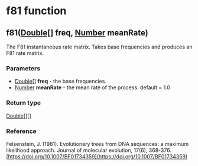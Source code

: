 f81 function
============
f81([Double[]](../types/Double[].md) **freq**, [Number](../types/Number.md) **meanRate**)
-----------------------------------------------------------------------------------------

The F81 instantaneous rate matrix. Takes base frequencies and produces an F81 rate matrix.

### Parameters

- [Double[]](../types/Double[].md) **freq** - the base frequencies.
- [Number](../types/Number.md) **meanRate** - the mean rate of the process. default = 1.0

### Return type

[Double[][]](../types/Double[][].md)

### Reference

Felsenstein, J. (1981). Evolutionary trees from DNA sequences: a maximum likelihood approach. Journal of molecular evolution, 17(6), 368-376.[https://doi.org/10.1007/BF01734359](https://doi.org/10.1007/BF01734359)

